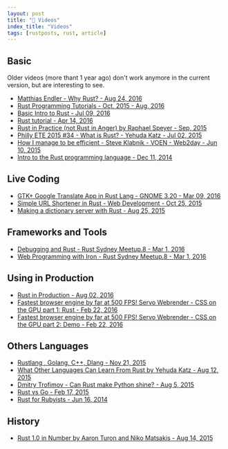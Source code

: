```yaml
---
layout: post
title: "📜 Videos"
index_title: "Videos"
tags: [rustposts, rust, article]
---
```


## Basic

Older videos (more thant 1 year ago) don't work anymore in the current version, but are interesting to see.

- [Matthias Endler - Why Rust? - Aug 24, 2016](https://www.youtube.com/watch?v=imtejBNbm0o&ab_channel=Codemotion)
- [Rust Programming Tutorials - Oct, 2015 - Aug, 2016](https://www.youtube.com/playlist?list=PL0Fqs05rod8D80WKBCeT326CT8vcAm_N9)
- [Basic Intro to Rust - Jul 09, 2016](https://www.youtube.com/watch?v=jiJSnYP5EuU&ab_channel=RegisBoudinot)
- [Rust tutorial - Apr 14, 2016](https://www.youtube.com/watch?v=U1EFgCNLDB8&ab_channel=DerekBanas)
- [Rust in Practice (not Rust in Anger) by Raphael Speyer - Sep, 2015](https://www.youtube.com/watch?v=UIJ1CLtcKG4&ab_channel=FP-Syd)
- [Philly ETE 2015 #34 - What is Rust? - Yehuda Katz - Jul 02, 2015](https://www.youtube.com/watch?v=vWKRNP57QIs&ab_channel=ChariotSolutions)
- [How I manage to be efficient - Steve Klabnik - VOEN - Web2day - Jun 10, 2015](https://www.youtube.com/watch?v=CSYilkhDHzw&ab_channel=Web2day)
- [Intro to the Rust programming language - Dec 11, 2014](https://www.youtube.com/watch?v=agzf6ftEsLU&ab_channel=Code&SupplyCo)

## Live Coding

- [GTK+ Google Translate App in Rust Lang - GNOME 3.20 - Mar 09, 2016](https://www.youtube.com/watch?v=Yu2p9-n4aaA&ab_channel=WOGUE)
- [Simple URL Shortener in Rust - Web Development - Oct 25, 2015](https://www.youtube.com/watch?v=Ae44aZAac3w&ab_channel=G%C3%B6kberkYalt%C4%B1rakl%C4%B1)
- [Making a dictionary server with Rust - Aug 25, 2015](https://www.youtube.com/watch?v=DeSfIj5TTPI&ab_channel=G%C3%B6kberkYalt%C4%B1rakl%C4%B1)

## Frameworks and Tools

- [Debugging and Rust - Rust Sydney Meetup.8 - Mar 1, 2016](https://www.youtube.com/watch?v=ves_y06MCww&ab_channel=CasparKrieger(youtube))
- [Web Programming with Iron - Rust Sydney Meetup.8 - Mar 1, 2016](https://www.youtube.com/watch?v=Sr5QcYyGrCo&ab_channel=CasparKrieger(youtube))

## Using in Production

- [Rust in Production - Aug 02, 2016](https://www.infoq.com/presentations/rust-production)
- [Fastest browser engine by far at 500 FPS! Servo Webrender - CSS on the GPU part 1: Rust - Feb 22, 2016](https://www.youtube.com/watch?v=BTURkjYJ_uk&ab_channel=KyvaGo)
- [Fastest browser engine by far at 500 FPS! Servo Webrender - CSS on the GPU part 2: Demo - Feb 22, 2016](https://www.youtube.com/watch?v=erfnCaeLxSI&ab_channel=KyvaGo)

## Others Languages

- [Rustlang , Golang, C++, Dlang - Nov 21, 2015](https://www.youtube.com/watch?v=ynQoaajojIs&ab_channel=GolangVids)
- [What Other Languages Can Learn From Rust by Yehuda Katz - Aug 12, 2015](https://www.youtube.com/watch?v=uCaYkUmdtPw&ab_channel=CodeGenius)
- [Dmitry Trofimov - Can Rust make Python shine? - Aug 5, 2015](https://www.youtube.com/watch?v=weAxEoEfl0M&ab_channel=EuroPythonConference)
- [Rust vs Go - Feb 17, 2015](https://www.youtube.com/watch?v=WVZ7yMvxImo&ab_channel=SebastianThiel)
- [Rust for Rubyists - Jun 16, 2014](https://www.youtube.com/watch?v=Q5MLIY1oa1s&ab_channel=SvitlaSystemsOfficial)

## History

- [Rust 1.0 in Number by Aaron Turon and Niko Matsakis - Aug 14, 2015](https://www.youtube.com/watch?v=jDQaIl_1Nfk&ab_channel=Confreaks)

